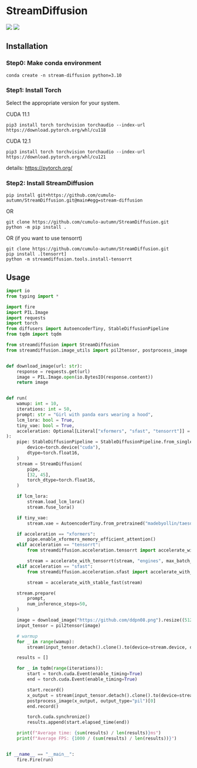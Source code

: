 # StreamDiffusion

![](https://img.shields.io/badge/%F0%9F%A4%97%20-Hugging%20Face%20Spaces-blue?style=for-the-badge)
![](https://img.shields.io/badge/Open%20in%20Colab-blue?style=for-the-badge&logo=googlecolab&labelColor=5c5c5c)

## Installation

### Step0: Make conda environment
```
conda create -n stream-diffusion python=3.10
```

### Step1: Install Torch
Select the appropriate version for your system.

CUDA 11.1
```
pip3 install torch torchvision torchaudio --index-url https://download.pytorch.org/whl/cu118
```
CUDA 12.1
```
pip3 install torch torchvision torchaudio --index-url https://download.pytorch.org/whl/cu121
```
details: https://pytorch.org/

### Step2: Install StreamDiffusion
```
pip install git+https://github.com/cumulo-autumn/StreamDiffusion.git@main#egg=stream-diffusion
```
OR
```
git clone https://github.com/cumulo-autumn/StreamDiffusion.git
python -m pip install .
```
OR (if you want to use tensorrt)
```
git clone https://github.com/cumulo-autumn/StreamDiffusion.git
pip install .[tensorrt]
python -m streamdiffusion.tools.install-tensorrt
```

## Usage
```python
import io
from typing import *

import fire
import PIL.Image
import requests
import torch
from diffusers import AutoencoderTiny, StableDiffusionPipeline
from tqdm import tqdm

from streamdiffusion import StreamDiffusion
from streamdiffusion.image_utils import pil2tensor, postprocess_image


def download_image(url: str):
    response = requests.get(url)
    image = PIL.Image.open(io.BytesIO(response.content))
    return image


def run(
    wamup: int = 10,
    iterations: int = 50,
    prompt: str = "Girl with panda ears wearing a hood",
    lcm_lora: bool = True,
    tiny_vae: bool = True,
    acceleration: Optional[Literal["xformers", "sfast", "tensorrt"]] = None,
):
    pipe: StableDiffusionPipeline = StableDiffusionPipeline.from_single_file("./model.safetensors").to(
        device=torch.device("cuda"),
        dtype=torch.float16,
    )
    stream = StreamDiffusion(
        pipe,
        [32, 45],
        torch_dtype=torch.float16,
    )

    if lcm_lora:
        stream.load_lcm_lora()
        stream.fuse_lora()

    if tiny_vae:
        stream.vae = AutoencoderTiny.from_pretrained("madebyollin/taesd").to(device=pipe.device, dtype=pipe.dtype)

    if acceleration == "xformers":
        pipe.enable_xformers_memory_efficient_attention()
    elif acceleration == "tensorrt":
        from streamdiffusion.acceleration.tensorrt import accelerate_with_tensorrt

        stream = accelerate_with_tensorrt(stream, "engines", max_batch_size=2)
    elif acceleration == "sfast":
        from streamdiffusion.acceleration.sfast import accelerate_with_stable_fast

        stream = accelerate_with_stable_fast(stream)

    stream.prepare(
        prompt,
        num_inference_steps=50,
    )

    image = download_image("https://github.com/ddpn08.png").resize((512, 512))
    input_tensor = pil2tensor(image)

    # warmup
    for _ in range(wamup):
        stream(input_tensor.detach().clone().to(device=stream.device, dtype=stream.dtype))

    results = []

    for _ in tqdm(range(iterations)):
        start = torch.cuda.Event(enable_timing=True)
        end = torch.cuda.Event(enable_timing=True)

        start.record()
        x_output = stream(input_tensor.detach().clone().to(device=stream.device, dtype=stream.dtype))
        postprocess_image(x_output, output_type="pil")[0]
        end.record()

        torch.cuda.synchronize()
        results.append(start.elapsed_time(end))

    print(f"Average time: {sum(results) / len(results)}ms")
    print(f"Average FPS: {1000 / (sum(results) / len(results))}")


if __name__ == "__main__":
    fire.Fire(run)

``````